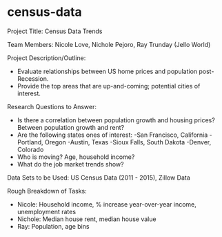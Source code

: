 # census-data

Project Title: Census Data Trends

Team Members: Nicole Love, Nichole Pejoro, Ray Trunday (Jello World)

Project Description/Outline:  
* Evaluate relationships between US home prices and population post-Recession. 
* Provide the top areas that are up-and-coming; potential cities of interest.

Research Questions to Answer:
* Is there a correlation between population growth and housing prices? Between population growth and rent?
* Are the following states ones of interest: 
  -San Francisco, California
  -Portland, Oregon
  -Austin, Texas
  -Sioux Falls, South Dakota
  -Denver, Colorado
* Who is moving? Age, household income?
* What do the job market trends show?

Data Sets to be Used: US Census Data (2011 - 2015), Zillow Data

Rough Breakdown of Tasks:
* Nicole: Household income, % increase year-over-year income, unemployment rates
* Nichole: Median house rent, median house value
* Ray: Population, age bins
